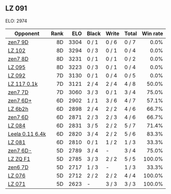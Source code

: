 ## LZ 091 ##

ELO: 2974

Opponent | Rank | ELO | Black | Write | Total | Win rate
---------|-----:|----:|-------|-------|-------|-------:
[zen7 9D](zen7%209D.md) | 8D | 3304 | 0 / 1 | 0 / 6 | 0 / 7 | 0.0%
[LZ 102](LZ%20102.md) | 8D | 3294 | 0 / 3 | 0 / 1 | 0 / 4 | 0.0%
[zen7 8D](zen7%208D.md) | 8D | 3231 | 0 / 1 | 0 / 1 | 0 / 2 | 0.0%
[LZ 095](LZ%20095.md) | 8D | 3223 | 0 / 3 | 0 / 1 | 0 / 4 | 0.0%
[LZ 092](LZ%20092.md) | 7D | 3130 | 0 / 1 | 0 / 4 | 0 / 5 | 0.0%
[LZ 117 0.1k](LZ%20117%200.1k.md) | 7D | 3121 | 2 / 4 | 2 / 4 | 4 / 8 | 50.0%
[zen7 7D](zen7%207D.md) | 7D | 3060 | 3 / 3 | 0 / 1 | 3 / 4 | 75.0%
[zen7 6D+](zen7%206D+.md) | 6D | 2902 | 1 / 1 | 3 / 6 | 4 / 7 | 57.1%
[LZ 6b2h](LZ%206b2h.md) | 6D | 2898 | 2 / 4 | 2 / 2 | 4 / 6 | 66.7%
[zen7 6D](zen7%206D.md) | 6D | 2871 | 2 / 3 | 2 / 3 | 4 / 6 | 66.7%
[LZ 084](LZ%20084.md) | 6D | 2831 | 3 / 5 | 2 / 2 | 5 / 7 | 71.4%
[Leela 0.11 6.4k](Leela%200.11%206.4k.md) | 6D | 2820 | 3 / 4 | 2 / 2 | 5 / 6 | 83.3%
[LZ 081](LZ%20081.md) | 6D | 2810 | 0 / 1 | 1 / 2 | 1 / 3 | 33.3%
[zen7 6D-](zen7%206D-.md) | 5D | 2789 | 3 / 4 | - | 3 / 4 | 75.0%
[LZ ZQ F1](LZ%20ZQ%20F1.md) | 5D | 2785 | 3 / 3 | 2 / 2 | 5 / 5 | 100.0%
[zen6 7D](zen6%207D.md) | 5D | 2717 | 1 / 3 | - | 1 / 3 | 33.3%
[LZ 076](LZ%20076.md) | 5D | 2712 | 2 / 2 | 2 / 2 | 4 / 4 | 100.0%
[LZ 071](LZ%20071.md) | 5D | 2623 | - | 3 / 3 | 3 / 3 | 100.0%
